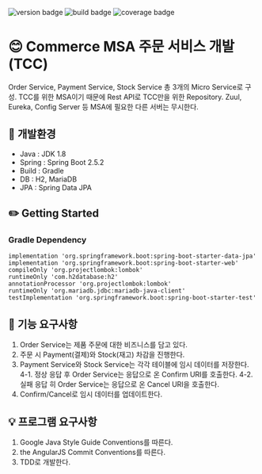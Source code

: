 ![version badge](https://img.shields.io/badge/version-0.0.1-blue)
![build badge](https://img.shields.io/badge/build-passing-brightgreen)
![coverage badge](https://img.shields.io/badge/coverage-0%25-lightgrey)
# :blush: Commerce MSA 주문 서비스 개발 (TCC)
Order Service, Payment Service, Stock Service 
총 3개의 Micro Service로 구성.
TCC를 위한 MSA이기 때문에 Rest API로 TCC만을 위한 Repository.
Zuul, Eureka, Config Server 등 MSA에 필요한 다른 서버는 무시한다.

## :hammer: 개발환경
* Java : JDK 1.8
* Spring : Spring Boot 2.5.2
* Build : Gradle
* DB : H2, MariaDB
* JPA : Spring Data JPA

## :pencil2: Getting Started
### Gradle Dependency
```
implementation 'org.springframework.boot:spring-boot-starter-data-jpa'
implementation 'org.springframework.boot:spring-boot-starter-web'
compileOnly 'org.projectlombok:lombok'
runtimeOnly 'com.h2database:h2'
annotationProcessor 'org.projectlombok:lombok'
runtimeOnly 'org.mariadb.jdbc:mariadb-java-client'
testImplementation 'org.springframework.boot:spring-boot-starter-test'
```
## :pushpin: 기능 요구사항
1. Order Service는 제품 주문에 대한 비즈니스를 담고 있다.
2. 주문 시 Payment(결제)와 Stock(재고) 차감을 진행한다.
3. Payment Service와 Stock Service는 각각 테이블에 임시 데이터를 저장한다.
4-1. 정상 응답 후 Order Service는 응답으로 온 Confirm URI를 호출한다.
4-2. 실패 응답 히 Order Service는 응답으로 온 Cancel URI을 호출한다.
5. Confirm/Cancel로 임시 데이터를 업데이트한다.

## :bulb: 프로그램 요구사항
1. Google Java Style Guide Conventions를 따른다.
2. the AngularJS Commit Conventions를 따른다.
3. TDD로 개발한다. 